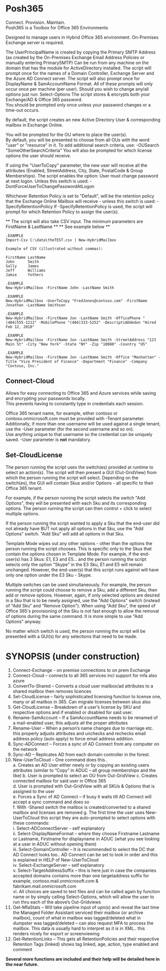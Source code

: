 # Posh365

Connect.  Provision.  Maintain.  
Posh365 is a Toolbox for Office 365 Environments


 Designed to manage users in Hybrid Office 365 environment.
   On-Premises Exchange server is required.  
   
   The UserPrincipalName is created by copying the Primary SMTP Address (as created by the On-Premises Exchange Email Address Policies or manually entering PrimarySMTP)
   Can be run from any machine on the domain that has the module for ActiveDirectory installed.
   The script will prompt once for the names of a Domain Controller, Exchange Server and the Azure AD Connect server.
   The script will also prompt once for DisplayName & SamAccountName Format.
   All of these prompts will only occur once per machine (per user).
   Should you wish to change any/all options just run: Select-Options
   The script stores & encrypts both your Exchange/AD & Office 365 password.  
   You should be prompted only once unless your password changes or a time-out occurs.

   By default, the script creates an new Active Directory User & corresponding mailbox in Exchange Online.

   You will be prompted for the OU where to place the user(s).  
   By default, you will be presented to choose from all OUs with the word "user" or "resource" in it.
   To add additional search criteria, use:  -OUSearch "SomeOtherSearchCriteria"
   You will also be prompted for which license options the user should receive.

   If using the "UserToCopy" parameter, the new user will receive all the attributes (Enabled, StreetAddress, City, State, PostalCode & Group Memberships).
   The script enables the option: User must change password at next logon.  Unless this switch is used: -DontForceUserToChangePasswordAtLogon

   Whichever Retention Policy is set to "Default", will be the retention policy that
   the Exchange Online Mailbox will receive - unless this switch is used:  -SpecifyRetentionPolicy
   If -SpecifyRetentionPolicy is used, the script will prompt for which Retention Policy to assign the user(s).

   ** The script will also take CSV input. The minimum parameters are FirstName & LastName **
   **                           See example below                                          **
      
    .EXAMPLE
    Import-Csv C:\data\theTEST.csv | New-HybridMailbox

    Example of CSV (illustrated without commas):

    FirstName LastName
    John      Smith
    Sally     James
    Jeff      Williams
    Jamie     Yothers

    .EXAMPLE
    New-HybridMailbox -FirstName John -LastName Smith

    .EXAMPLE
    New-HybridMailbox -UserToCopy "FredJones@contoso.com" -FirstName Jonathan -LastName Smithson
   
    .EXAMPLE
    New-HybridMailbox -FirstName Jon -LastName Smith -OfficePhone "(404)555-1212" -MobilePhone "(404)333-5252" -DescriptiADdedon "Hired Feb 12, 2018"
    
    .EXAMPLE
    New-HybridMailbox -FirstName Jon -LastName Smith -StreetAddress "123 Main St" -City "New York" -State "NY" -Zip "10080" -Country "US"
       
    .EXAMPLE
    New-HybridMailbox -FirstName Jon -LastName Smith -Office "Manhattan" -Title "Vice President of Finance" -Department "Finance" -Company "Contoso, Inc."
   
     
## Connect-Cloud

Allows for easy connecting to Office 365 and Azure services while saving and encrypting your passwords locally.  
This prevents having to constantly type in credentials each session.  
  
Office 365 tenant name, for example, either contoso or contoso.onmicrosoft.com must be provided with -Tenant parameter. Additionally, if more than one username will be used against a single tenant, use the -User parameter (for the second username and so on).  
Use anything unique to that username so the credential can be uniquely saved.  -User parameter is **not** mandatory.

## Set-CloudLicense

The person running the script uses the switch(es) provided at runtime to select an action(s). The script will then present a GUI (Out-GridView) from which the person running the script will select. Depending on the switch(es), the GUI will contain Skus and/or Options - all specific to their Office 365 tenant.

For example, if the person running the script selects the switch "Add Options", they will be presented with each Sku and its corresponding options. The person running the script can then control + click to select multiple options.

If the person running the script wanted to apply a Sku that the end-user did not already have BUT not apply all options in that Sku, use the "Add Options" switch. "Add Sku" will add all options in that Sku.

Template Mode wipes out any other options - other than the options the person running the script chooses. This is specific only to the Skus that contain the options chosen in Template Mode. For example, if the end-user(s) has 3 Skus: E1, E3 and E5... and the person running the script selects only the option "Skype" in the E3 Sku, E1 and E5 will remain unchanged. However, the end-user(s) that this script runs against will have only one option under the E3 Sku - Skype.

Multiple switches can be used simultaneously.
For example, the person running the script could choose to remove a Sku, add a different Sku, then add or remove options. However, again, if only selected options are desired in a Sku that is to be newly assigned, use the "Add Options" switch (instead of "Add Sku" and "Remove Option"). When using "Add Sku", the speed of Office 365's provisioning of the Sku is not fast enough to allow the removal of options during the same command.
It is more simple to use "Add Options" anyway.

No matter which switch is used, the person running the script will be presented with a GUI(s) for any selections that need to be made.  
 

 

# SYNOPSIS (under construction)  

1.	Connect-Exchange - on premise connections to on prem Exchange   
2.	Connect-Cloud – connects to all 365 services incl support for mfa also azure  
3.	ConvertTo-Shared – Converts a cloud user mailbox/ad attributes to a shared mailbox then removes licences  
4.	Set-CloudLicense – fairly sophisticated licensing function to license one, many or all mailbox in 365.  Can migrate licenses between skus also  
5.	Get-CloudLicense – Breakdown of a user’s license by SKU and respective options and if enabled or disabled for said user.  
6.	Rename-SamAccount – If a SamAccountName needs to be renamed of a mail-enabled user, this adjusts all the proper attributes  
7.	Rename-User – When a person’s name changes due to marriage etc. this properly adjusts attributes and unchecks and rechecks email address policy (auto apply) to force email address addition.  
8.	Sync-ADConnect – Forces a sync of AD Connect from any computer on the network  
9.	Sync-AD – Replicates AD from each domain controller in the forest.  
10.	New-UserToCloud – One command does this..  
a.	Creates an AD User either newly or by copying an existing users attributes (similar to “Copy” in ADUC – all group memberships and the like)
b.	User is prompted to select an OU from Out-GridView 
c.	Creates connected mailbox for said user in Office 365  
d.	User is prompted with Out-GridView with all SKUs & Options that is assigned to the user  
e.	Forces a Sync of AD Connect – if busy it waits till AD Connect will accept a sync command and does so  
f.	With -Shared switch the mailbox is created/converted to a shared mailbox and licenses are removed 
g.	The first time the user uses New-UserToCloud this script they are auto-prompted to select options with these commands:  
i.	Select-ADConnectServer - self explanatory  
ii.	Select-DisplayNameFormat – where they choose Firstname Lastname or Lastname, Firstname for displayname in ADUC (what you see looking at a user in ADUC without opening them)  
iii.	Select-DomainController – It is recommended to select the DC that AD Connect looks too.. AD Connect can be set to look in order and this is explained in HELP of New-UserToCloud  
iv.	Select-ExchangeServer – self explanatory  
v.	Select-TargetAddressSuffix – this is here just in case the companies accepted domains contains more than one targetaddress suffix for example, contoso.mail.onmicrosoft.com & fabrikam.mail.onmicrosoft.com  
vi.	All choices are saved to text files and can be called again by function name or by simply calling Select-Options, which will allow the user to run thru each of the above’s Out-Gridviews  
11.	Get-MfaStats – Will take pipeline input of upn(s) and reveal the last time the Managed Folder Assistant serviced their mailbox (or archive mailbox), count of what in mailbox was tagged/deleted what in dumpster was tagged/deleted – can also request MFA to process the mailbox.  This data is usually hard to interpret as it is in XML.. this renders nicely for export or screenviewing  
12.	Get-RetentionLinks – This gets all RetentionPolicies and their respective Retention Tags (linked) shows tag linked, age, action, type enabled and comment  


**Several more functions are included and their help will be detailed here in the near future.**
